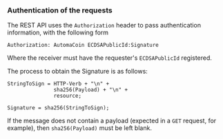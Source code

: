### Authentication of the requests

The REST API uses the `Authorization` header to pass authentication information,
with the following form

```
Authorization: AutomaCoin ECDSAPublicId:Signature
```

Where the receiver must have the requester's `ECDSAPublicId` registered.

The process to obtain the Signature is as follows:

```
StringToSign = HTTP-Verb + "\n" +
               sha256(Payload) + "\n" +
               resource;

Signature = sha256(StringToSign);
```

If the message does not contain a payload (expected in a `GET` request, for
example), then `sha256(Payload)` must be left blank.